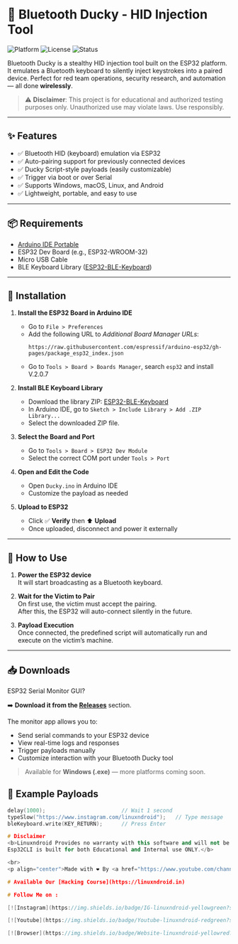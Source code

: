 # 🔐 Bluetooth Ducky -  HID Injection Tool

![Platform](https://img.shields.io/badge/platform-ESP32-blue)
![License](https://img.shields.io/badge/license-MIT-green)
![Status](https://img.shields.io/badge/status-active-brightgreen)

Bluetooth Ducky is a stealthy HID injection tool built on the ESP32 platform. It emulates a Bluetooth keyboard to silently inject keystrokes into a paired device. Perfect for red team operations, security research, and automation — all done **wirelessly**.

> ⚠️ **Disclaimer**: This project is for educational and authorized testing purposes only. Unauthorized use may violate laws. Use responsibly.

---

## ✨ Features

- ✅ Bluetooth HID (keyboard) emulation via ESP32  
- ✅ Auto-pairing support for previously connected devices  
- ✅ Ducky Script-style payloads (easily customizable)  
- ✅ Trigger via boot or over Serial  
- ✅ Supports Windows, macOS, Linux, and Android  
- ✅ Lightweight, portable, and easy to use  

---

## 📦 Requirements

- [Arduino IDE Portable](https://www.arduino.cc/en/software)
- ESP32 Dev Board (e.g., ESP32-WROOM-32)  
- Micro USB Cable  
- BLE Keyboard Library ([ESP32-BLE-Keyboard](https://github.com/T-vK/ESP32-BLE-Keyboard))

---

## 🔧 Installation

1. **Install the ESP32 Board in Arduino IDE**  
   - Go to `File > Preferences`  
   - Add the following URL to *Additional Board Manager URLs*:  
     ```
     https://raw.githubusercontent.com/espressif/arduino-esp32/gh-pages/package_esp32_index.json
     ```
   - Go to `Tools > Board > Boards Manager`, search `esp32` and install V.2.0.7

2. **Install BLE Keyboard Library**  
   - Download the library ZIP: [ESP32-BLE-Keyboard](https://github.com/T-vK/ESP32-BLE-Keyboard/archive/refs/heads/master.zip)  
   - In Arduino IDE, go to `Sketch > Include Library > Add .ZIP Library...`  
   - Select the downloaded ZIP file.

3. **Select the Board and Port**  
   - Go to `Tools > Board > ESP32 Dev Module`  
   - Select the correct COM port under `Tools > Port`

4. **Open and Edit the Code**  
   - Open `Ducky.ino` in Arduino IDE  
   - Customize the payload as needed 

5. **Upload to ESP32**  
   - Click ✅ **Verify** then ⬆️ **Upload**  
   - Once uploaded, disconnect and power it externally

---

## 🚀 How to Use

1. **Power the ESP32 device**  
   It will start broadcasting as a Bluetooth keyboard.

2. **Wait for the Victim to Pair**  
   On first use, the victim must accept the pairing.  
   After this, the ESP32 will auto-connect silently in the future.

3. **Payload Execution**  
   Once connected, the predefined script will automatically run and execute on the victim’s machine.

---

## 📥 Downloads

ESP32 Serial Monitor GUI?

➡️ **Download it from the [Releases](https://github.com/Linuxndroid/Bluetooth-Ducky/releases)** section.

The monitor app allows you to:
- Send serial commands to your ESP32 device
- View real-time logs and responses
- Trigger payloads manually
- Customize interaction with your Bluetooth Ducky tool

> Available for **Windows (.exe)** — more platforms coming soon.
## 🧪 Example Payloads

```cpp
delay(1000);                        // Wait 1 second
typeSlow("https://www.instagram.com/linuxndroid");   // Type message
bleKeyboard.write(KEY_RETURN);      // Press Enter

# Disclaimer
<b>Linuxndroid Provides no warranty with this software and will not be responsible for any direct or indirect damage caused due to the usage of this tool.<br>
Esp32CLI is built for both Educational and Internal use ONLY.</b>

<br>
<p align="center">Made with ❤️ By <a href="https://www.youtube.com/channel/UC2O1Hfg-dDCbUcau5QWGcgg">Linuxndroid</a></p>

# Available Our [Hacking Course](https://linuxndroid.in)

# Follow Me on :

[![Instagram](https://img.shields.io/badge/IG-linuxndroid-yellowgreen?style=for-the-badge&logo=instagram)](https://www.instagram.com/linuxndroid)

[![Youtube](https://img.shields.io/badge/Youtube-linuxndroid-redgreen?style=for-the-badge&logo=youtube)](https://www.youtube.com/channel/UC2O1Hfg-dDCbUcau5QWGcgg)

[![Browser](https://img.shields.io/badge/Website-linuxndroid-yellowred?style=for-the-badge&logo=browser)](https://www.linuxndroid.in)


